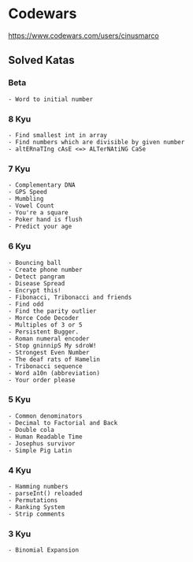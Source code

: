 # Codewars

https://www.codewars.com/users/cinusmarco

## Solved Katas

### Beta
    - Word to initial number
### 8 Kyu
    - Find smallest int in array
    - Find numbers which are divisible by given number
    - altERnaTIng cAsE <=> ALTerNAtiNG CaSe
### 7 Kyu
    - Complementary DNA
    - GPS Speed
    - Mumbling
    - Vowel Count
    - You're a square
    - Poker hand is flush
    - Predict your age
### 6 Kyu    
    - Bouncing ball
    - Create phone number
    - Detect pangram
    - Disease Spread
    - Encrypt this!
    - Fibonacci, Tribonacci and friends
    - Find odd
    - Find the parity outlier
    - Morce Code Decoder
    - Multiples of 3 or 5
    - Persistent Bugger.
    - Roman numeral encoder
    - Stop gninnipS My sdroW!
    - Strongest Even Number
    - The deaf rats of Hamelin
    - Tribonacci sequence
    - Word a10n (abbreviation)
    - Your order please    
### 5 Kyu
    - Common denominators
    - Decimal to Factorial and Back
    - Double cola
    - Human Readable Time
    - Josephus survivor    
    - Simple Pig Latin
### 4 Kyu
    - Hamming numbers
    - parseInt() reloaded
    - Permutations
    - Ranking System
    - Strip comments
### 3 Kyu
    - Binomial Expansion
    
    
